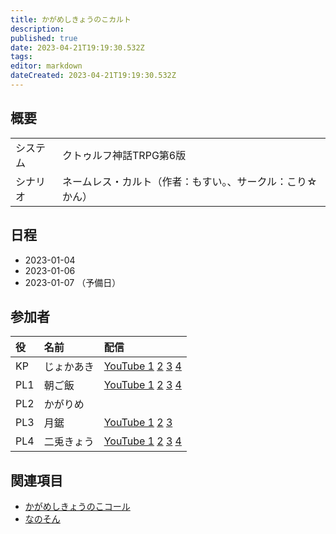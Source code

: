 ```yaml
---
title: かがめしきょうのこカルト
description: 
published: true
date: 2023-04-21T19:19:30.532Z
tags: 
editor: markdown
dateCreated: 2023-04-21T19:19:30.532Z
---
```


## 概要

|||
|:--|:--|
|システム|クトゥルフ神話TRPG第6版|
|シナリオ|ネームレス・カルト（作者：もすい。、サークル：こり☆かん）|

## 日程

- 2023-01-04
- 2023-01-06
- 2023-01-07 （予備日）

## 参加者

|役|名前|配信|
|:--|:--|:--|
|KP|じょかあき|[YouTube 1](https://www.youtube.com/watch?v=hRyYqYNB33Y) [2](https://www.youtube.com/watch?v=Gb8Du2fGWhI) [3](https://www.youtube.com/watch?v=qahV-v1C8dY) [4](https://www.youtube.com/watch?v=sc6jps0qthoY)|
|PL1|朝ご飯|[YouTube 1](https://www.youtube.com/watch?v=M23z6RExrM4) [2](https://www.youtube.com/watch?v=WBqIvcDOp_s) [3](https://www.youtube.com/watch?v=hYyhEVvLmJU) [4](https://www.youtube.com/watch?v=GM7wH2Lvnn4)|
|PL2|かがりめ||
|PL3|月鋸|[YouTube 1](https://www.youtube.com/watch?v=D_NCQXpFhkg) [2](https://www.youtube.com/watch?v=qObar6s1QRE) [3](https://www.youtube.com/watch?v=FFIGgHNYZ4o)|
|PL4|二兎きょう|[YouTube 1](https://www.youtube.com/watch?v=F91CtWGDDpI) [2](https://www.youtube.com/watch?v=IE1NQfKmEGA) [3](https://www.youtube.com/watch?v=hqAxmtMFcZM) [4](https://www.youtube.com/watch?v=0TfKHDcsFkg)|

## 関連項目

- [かがめしきょうのこコール](/かがめしきょうのこコール)
- [なのそん](/なのそん)
